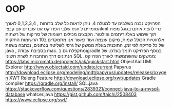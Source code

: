# OOP

הפרויקט נבנה בשלבים עד למטלה 4. ניתן לראות כל שלב בדוחות , 0,1,2,3,4
לאורך שלבי הפרויקט אנו עובדים עם קבצי csv המומרים לkml
כדי להציג אותם בגוגל מפות תוך שימוש באלגוריתמים ופילטור.
הקבצים מכילים רשומות של סריקות של רשתות אלחוטיות הכולל שמות, מיקום עוצמה ועוד כאשר אנו מתמקדים ב10 הרשומות החזקות של כל סריקה לפי זמן.
התוכנית בעלת ממשק של גרפי לשליטה בנתונים, נכתבה בשפת java , בסביבת עבודה mac. ומתקפלת גם בgradle
בנוסף הפרויקט תומך בעדכון של הנתונים דרך התחברות לשרת חיצוני SQL.
ממשקים שהשתמשתי לאורך הפרויקט:
https://labs.micromata.de/projects/jak/quickstart.html
ObjectAid UML Explorer
http://www.objectaid.com/update/current
Papyrus
http://download.eclipse.org/modeling/mdt/papyrus/updates/releases/oxygen
XWT Releng Feature
http://download.eclipse.org/xwt/updates
Gradle compiler
https://gradle.org/install/
SQL.java
https://stackoverflow.com/questions/2839321/connect-java-to-a-mysql-database
whatcer.java
https://gist.github.com/taichi/2508403
https://www.eclipse.org/swt/
